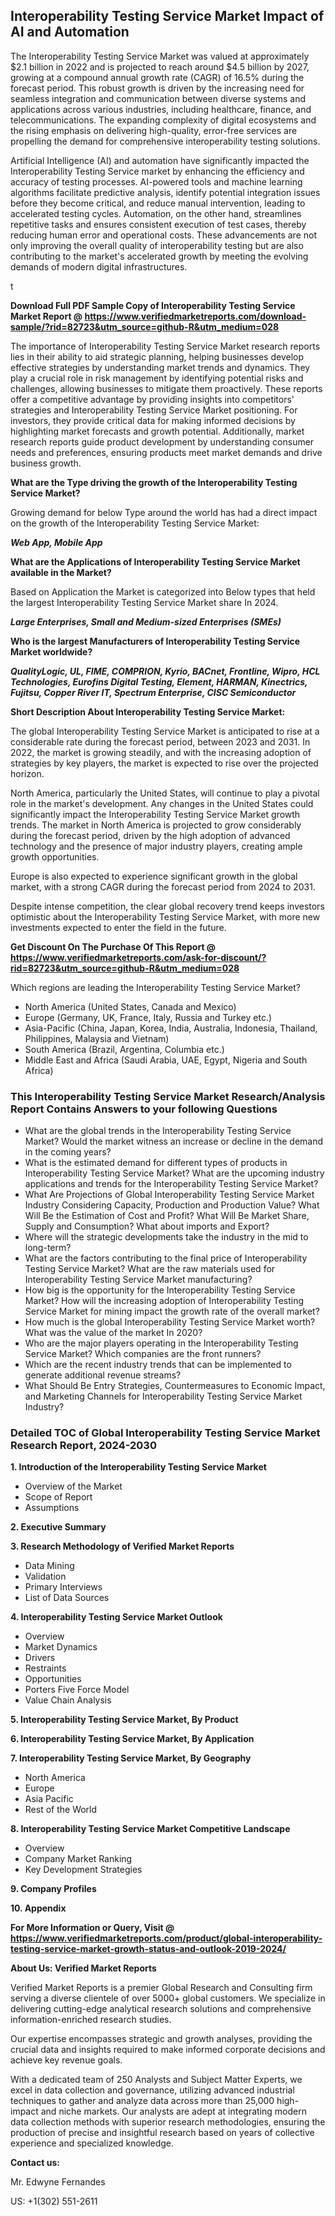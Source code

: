 <h2>Interoperability Testing Service Market Impact of AI and Automation</h2><p>The Interoperability Testing Service Market was valued at approximately $2.1 billion in 2022 and is projected to reach around $4.5 billion by 2027, growing at a compound annual growth rate (CAGR) of 16.5% during the forecast period. This robust growth is driven by the increasing need for seamless integration and communication between diverse systems and applications across various industries, including healthcare, finance, and telecommunications. The expanding complexity of digital ecosystems and the rising emphasis on delivering high-quality, error-free services are propelling the demand for comprehensive interoperability testing solutions.</p><p>Artificial Intelligence (AI) and automation have significantly impacted the Interoperability Testing Service market by enhancing the efficiency and accuracy of testing processes. AI-powered tools and machine learning algorithms facilitate predictive analysis, identify potential integration issues before they become critical, and reduce manual intervention, leading to accelerated testing cycles. Automation, on the other hand, streamlines repetitive tasks and ensures consistent execution of test cases, thereby reducing human error and operational costs. These advancements are not only improving the overall quality of interoperability testing but are also contributing to the market's accelerated growth by meeting the evolving demands of modern digital infrastructures.</p>t</p><p id="" class=""><strong>Download Full PDF Sample Copy of Interoperability Testing Service Market Report @ <a href="https://www.verifiedmarketreports.com/download-sample/?rid=82723&utm_source=github-R&utm_medium=028" target="_blank">https://www.verifiedmarketreports.com/download-sample/?rid=82723&utm_source=github-R&utm_medium=028</a></strong></p><p>The importance of&nbsp;Interoperability Testing Service Market research reports lies in their ability to aid strategic planning, helping businesses develop effective strategies by understanding market trends and dynamics. They play a crucial role in risk management by identifying potential risks and challenges, allowing businesses to mitigate them proactively. These reports offer a competitive advantage by providing insights into competitors' strategies and Interoperability Testing Service Market positioning. For investors, they provide critical data for making informed decisions by highlighting market forecasts and growth potential. Additionally, market research reports guide product development by understanding consumer needs and preferences, ensuring products meet market demands and drive business growth.</p><p><strong>What are the&nbsp;Type driving the growth of the Interoperability Testing Service Market?</strong></p><p id="" class="">Growing demand for below Type around the world has had a direct impact on the growth of the Interoperability Testing Service Market:</p><em><strong>Web App, Mobile App</strong></em></p><strong>What are the&nbsp;Applications&nbsp;of Interoperability Testing Service Market available in the Market?</strong></p><p id="" class="">Based on Application the Market is categorized into Below types that held the largest Interoperability Testing Service Market share In 2024.</p><em><strong>Large Enterprises, Small and Medium-sized Enterprises (SMEs)</strong></em></p><strong>Who is the largest Manufacturers of Interoperability Testing Service Market worldwide?</strong></p><p><em><strong>QualityLogic, UL, FIME, COMPRION, Kyrio, BACnet, Frontline, Wipro, HCL Technologies, Eurofins Digital Testing, Element, HARMAN, Kinectrics, Fujitsu, Copper River IT, Spectrum Enterprise, CISC Semiconductor</strong></em></p><p id="" class=""><strong>Short Description About Interoperability Testing Service Market:</strong></p><p>The global Interoperability Testing Service Market is anticipated to rise at a considerable rate during the forecast period, between 2023 and 2031. In 2022, the market is growing steadily, and with the increasing adoption of strategies by key players, the market is expected to rise over the projected horizon.</p><p>North America, particularly the United States, will continue to play a pivotal role in the market's development. Any changes in the United States could significantly impact the Interoperability Testing Service Market growth trends. The market in North America is projected to grow considerably during the forecast period, driven by the high adoption of advanced technology and the presence of major industry players, creating ample growth opportunities.</p><p>Europe is also expected to experience significant growth in the global market, with a strong CAGR during the forecast period from 2024 to 2031.</p><p>Despite intense competition, the clear global recovery trend keeps investors optimistic about the Interoperability Testing Service Market, with more new investments expected to enter the field in the future.</p><p id="" class=""><strong>Get Discount On The Purchase Of This Report @ <a href="https://www.verifiedmarketreports.com/ask-for-discount/?rid=82723&utm_source=github-R&utm_medium=028" target="_blank">https://www.verifiedmarketreports.com/ask-for-discount/?rid=82723&utm_source=github-R&utm_medium=028</a></strong></p>Which regions are leading the Interoperability Testing Service Market?</p><ul><li>North America (United States, Canada and Mexico)</li><li>Europe (Germany, UK, France, Italy, Russia and Turkey etc.)</li><li>Asia-Pacific (China, Japan, Korea, India, Australia, Indonesia, Thailand, Philippines, Malaysia and Vietnam)</li><li>South America (Brazil, Argentina, Columbia etc.)</li><li>Middle East and Africa (Saudi Arabia, UAE, Egypt, Nigeria and South Africa)</li></ul><h3 id="" class="">This Interoperability Testing Service Market Research/Analysis Report Contains Answers to your following Questions</h3><ul><li>What are the global trends in the Interoperability Testing Service Market? Would the market witness an increase or decline in the demand in the coming years?</li><li>What is the estimated demand for different types of products in Interoperability Testing Service Market? What are the upcoming industry applications and trends for the Interoperability Testing Service Market?</li><li>What Are Projections of Global Interoperability Testing Service Market Industry Considering Capacity, Production and Production Value? What Will Be the Estimation of Cost and Profit? What Will Be Market Share, Supply and Consumption? What about imports and Export?</li><li>Where will the strategic developments take the industry in the mid to long-term?</li><li>What are the factors contributing to the final price of Interoperability Testing Service Market? What are the raw materials used for Interoperability Testing Service Market manufacturing?</li><li>How big is the opportunity for the Interoperability Testing Service Market? How will the increasing adoption of Interoperability Testing Service Market for mining impact the growth rate of the overall market?</li><li>How much is the global Interoperability Testing Service Market worth? What was the value of the market In 2020?</li><li>Who are the major players operating in the Interoperability Testing Service Market? Which companies are the front runners?</li><li>Which are the recent industry trends that can be implemented to generate additional revenue streams?</li><li>What Should Be Entry Strategies, Countermeasures to Economic Impact, and Marketing Channels for Interoperability Testing Service Market Industry?</li></ul><h3 id="" class="">Detailed TOC of Global Interoperability Testing Service Market Research Report, 2024-2030</h3><p id="" class=""><strong>1. Introduction of the Interoperability Testing Service Market</strong></p><ul><li>Overview of the Market</li><li>Scope of Report</li><li>Assumptions</li></ul><p id="" class=""><strong>2. Executive Summary</strong></p><p id="" class=""><strong>3. Research Methodology of Verified Market Reports</strong></p><ul><li>Data Mining</li><li>Validation</li><li>Primary Interviews</li><li>List of Data Sources</li></ul><p id="" class=""><strong>4. Interoperability Testing Service Market Outlook</strong></p><ul><li>Overview</li><li>Market Dynamics</li><li>Drivers</li><li>Restraints</li><li>Opportunities</li><li>Porters Five Force Model</li><li>Value Chain Analysis</li></ul><p id="" class=""><strong>5. Interoperability Testing Service Market, By Product</strong></p><p id="" class=""><strong>6. Interoperability Testing Service Market, By Application</strong></p><p id="" class=""><strong>7. Interoperability Testing Service Market, By Geography</strong></p><ul><li>North America</li><li>Europe</li><li>Asia Pacific</li><li>Rest of the World</li></ul><p id="" class=""><strong>8. Interoperability Testing Service Market Competitive Landscape</strong></p><ul><li>Overview</li><li>Company Market Ranking</li><li>Key Development Strategies</li></ul><p id="" class=""><strong>9. Company Profiles</strong></p><p id="" class=""><strong>10. Appendix</strong></p><p id="" class=""><strong>For More Information or Query, Visit @ <a href="https://www.verifiedmarketreports.com/product/global-interoperability-testing-service-market-growth-status-and-outlook-2019-2024/" target="_blank">https://www.verifiedmarketreports.com/product/global-interoperability-testing-service-market-growth-status-and-outlook-2019-2024/</a></strong></p><p id="" class=""><strong>About Us: Verified Market Reports</strong></p><p id="" class="">Verified Market Reports is a premier Global Research and Consulting firm serving a diverse clientele of over 5000+ global customers. We specialize in delivering cutting-edge analytical research solutions and comprehensive information-enriched research studies.</p><p id="" class="">Our expertise encompasses strategic and growth analyses, providing the crucial data and insights required to make informed corporate decisions and achieve key revenue goals.</p><p id="" class="">With a dedicated team of 250 Analysts and Subject Matter Experts, we excel in data collection and governance, utilizing advanced industrial techniques to gather and analyze data across more than 25,000 high-impact and niche markets. Our analysts are adept at integrating modern data collection methods with superior research methodologies, ensuring the production of precise and insightful research based on years of collective experience and specialized knowledge.</p><p id="" class=""><strong>Contact us:</strong></p><p id="" class="">Mr. Edwyne Fernandes</p><p id="" class="">US: +1(302) 551-2611</p>
